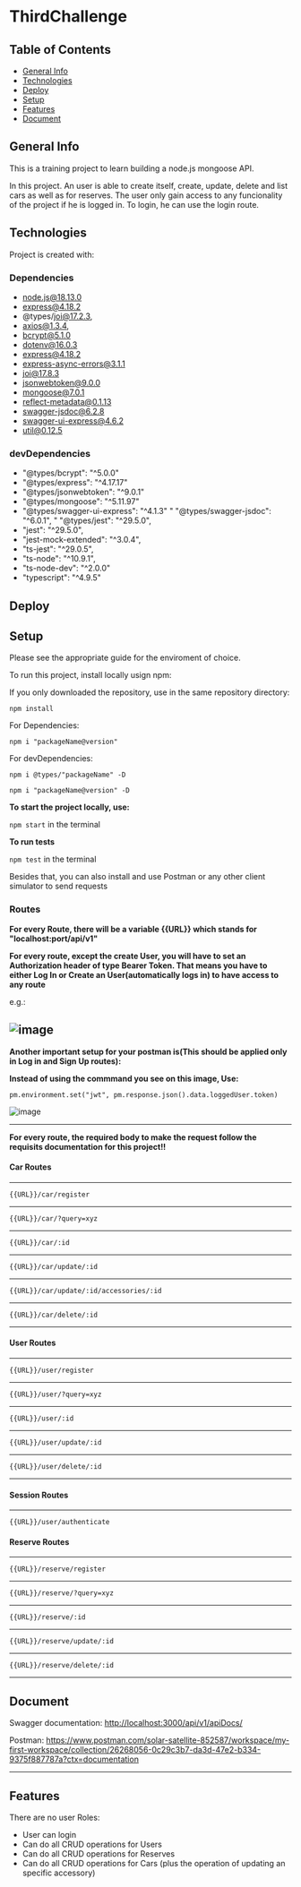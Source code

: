 # ThirdChallenge


## Table of Contents
* [General Info](https://github.com/RobertoFORTs/ThirdChalleng/tree/development#general-info)
* [Technologies](https://github.com/RobertoFORTs/ThirdChalleng/tree/development#technologies)
* [Deploy](https://github.com/RobertoFORTs/ThirdChalleng/tree/development#deploy)
* [Setup](https://github.com/RobertoFORTs/ThirdChalleng/tree/development#setup)
* [Features](https://github.com/RobertoFORTs/ThirdChalleng/tree/development#features)
* [Document](https://github.com/RobertoFORTs/ThirdChalleng/blob/development/README.md#document)


## General Info
This is a training project to learn building a node.js mongoose API.

In this project. An user is able to create itself, create, update, delete and list cars as well as for reserves. The user only gain access to any funcionality of the project if he is logged in. To login, he can use the login route.

## Technologies
Project is created with:
### Dependencies
* node.js@18.13.0 
* express@4.18.2
* @types/joi@17.2.3,
* axios@1.3.4,
* bcrypt@5.1.0
* dotenv@16.0.3
* express@4.18.2
* express-async-errors@3.1.1
* joi@17.8.3
* jsonwebtoken@9.0.0
* mongoose@7.0.1
* reflect-metadata@0.1.13
* swagger-jsdoc@6.2.8
* swagger-ui-express@4.6.2
* util@0.12.5

### devDependencies
* "@types/bcrypt": "^5.0.0"
* "@types/express": "^4.17.17"
* "@types/jsonwebtoken": "^9.0.1"
* "@types/mongoose": "^5.11.97"
* "@types/swagger-ui-express": "^4.1.3"
" "@types/swagger-jsdoc": "^6.0.1",
" "@types/jest": "^29.5.0",
* "jest": "^29.5.0",
* "jest-mock-extended": "^3.0.4",
* "ts-jest": "^29.0.5",
* "ts-node": "^10.9.1",
* "ts-node-dev": "^2.0.0"
* "typescript": "^4.9.5"

## Deploy


## Setup
Please see the appropriate guide for the enviroment of choice.

To run this project, install locally usign npm:

If you only downloaded the repository, use in the same repository directory:

```npm install```

For Dependencies:

```npm i "packageName@version"```

For devDependencies:

```npm i @types/"packageName" -D```

```npm i "packageName@version" -D```

**To start the project locally, use:**

```npm start``` in the terminal

**To run tests**

```npm test``` in the terminal

Besides that, you can also install and use Postman or any other client simulator to send requests

### Routes 
**For every Route, there will be a variable {{URL}} which stands for "localhost:port/api/v1"**

**For every route, except the create User, you will have to set an Authorization header of type Bearer Token. That means you have to either Log In or Create an User(automatically logs in) to have access to any route**

e.g.:

![image](https://user-images.githubusercontent.com/114432972/224572652-effaec36-0d0a-4835-afbb-1c64cba49113.png)
--------------------------------------------------------------
**Another important setup for your postman is(This should be applied only in Log in and Sign Up routes):**

**Instead of using the commmand you see on this image, Use:**

```pm.environment.set("jwt", pm.response.json().data.loggedUser.token)```


![image](https://user-images.githubusercontent.com/114432972/224577983-cb42b184-c069-4376-8094-92918da81357.png)

--------------------------------------------------------------
**For every route, the required body to make the request follow the requisits documentation for this project!!**

#### Car Routes
--------------------------------------------------------------
```{{URL}}/car/register```

--------------------------------------------------------------  
```{{URL}}/car/?query=xyz```

--------------------------------------------------------------
```{{URL}}/car/:id```

--------------------------------------------------------------
```{{URL}}/car/update/:id```
 
--------------------------------------------------------------
```{{URL}}/car/update/:id/accessories/:id```

--------------------------------------------------------------
```{{URL}}/car/delete/:id```

--------------------------------------------------------------
 
#### User Routes
--------------------------------------------------------------
```{{URL}}/user/register```

--------------------------------------------------------------  
```{{URL}}/user/?query=xyz```

--------------------------------------------------------------
```{{URL}}/user/:id```

--------------------------------------------------------------
```{{URL}}/user/update/:id```

--------------------------------------------------------------
```{{URL}}/user/delete/:id```

--------------------------------------------------------------

#### Session Routes
 --------------------------------------------------------------
```{{URL}}/user/authenticate```


#### Reserve Routes
--------------------------------------------------------------
```{{URL}}/reserve/register```

--------------------------------------------------------------  
```{{URL}}/reserve/?query=xyz```

--------------------------------------------------------------
```{{URL}}/reserve/:id```

--------------------------------------------------------------
```{{URL}}/reserve/update/:id```

--------------------------------------------------------------
```{{URL}}/reserve/delete/:id```

--------------------------------------------------------------


## Document

Swagger documentation: <http://localhost:3000/api/v1/apiDocs/>


Postman: <https://www.postman.com/solar-satellite-852587/workspace/my-first-workspace/collection/26268056-0c29c3b7-da3d-47e2-b334-9375f887787a?ctx=documentation>

--------------------------------------------------------------
## Features
There are no user Roles:
 - User can login
 - Can do all CRUD operations for Users
 - Can do all CRUD operations for Reserves 
 - Can do all CRUD operations for Cars (plus the operation of updating an specific accessory)
